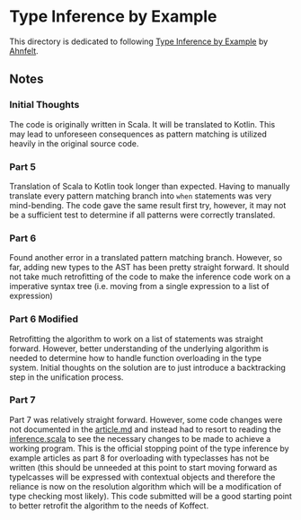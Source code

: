 # Type Inference by Example

This directory is dedicated to following [Type Inference by Example](
https://github.com/Ahnfelt/type-inference-by-example) by [Ahnfelt](https://github.com/Ahnfelt).

## Notes

### Initial Thoughts

The code is originally written in Scala. It will be translated to Kotlin. This may lead to unforeseen consequences as
pattern matching is utilized heavily in the original source code.

### Part 5

Translation of Scala to Kotlin took longer than expected. Having to manually translate every pattern matching branch into
`when` statements was very mind-bending. The code gave the same result first try, however, it may not be a sufficient 
test to determine if all patterns were correctly translated.

### Part 6

Found another error in a translated pattern matching branch. However, so far, adding new types to the AST has been pretty
straight forward. It should not take much retrofitting of the code to make the inference code work on a imperative syntax
tree (i.e. moving from a single expression to a list of expression)

### Part 6 Modified

Retrofitting the algorithm to work on a list of statements was straight forward. However, better understanding of the
underlying algorithm is needed to determine how to handle function overloading in the type system. Initial thoughts on the
solution are to just introduce a backtracking step in the unification process.

### Part 7

Part 7 was relatively straight forward. However, some code changes were not documented in the [article.md](https://github.com/Ahnfelt/type-inference-by-example/blob/master/part7/article.md) and instead 
had to resort to reading the [inference.scala](https://github.com/Ahnfelt/type-inference-by-example/blob/master/part7/Inference.scala) to see the necessary changes to be made to achieve a working program.
This is the official stopping point of the type inference by example articles as part 8 for overloading with typeclasses
has not be written (this should be unneeded at this point to start moving forward as typelcasses will be expressed with
contextual objects and therefore the reliance is now on the resolution algorithm which will be a modification of type checking
most likely). This code submitted will be a good starting point to better retrofit the algorithm to the needs of Koffect. 